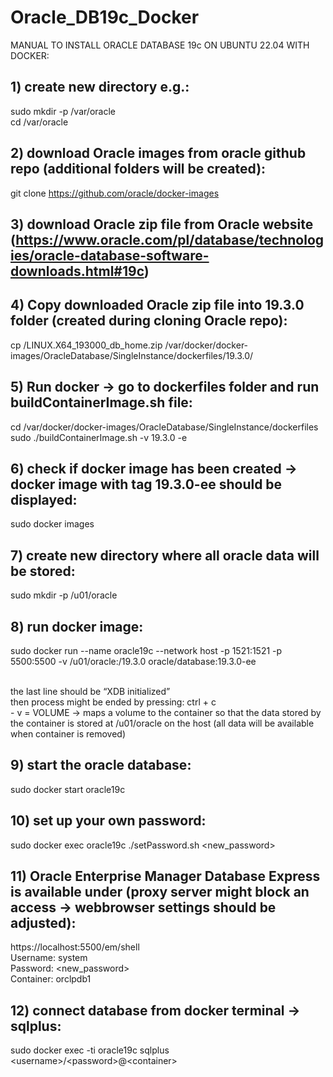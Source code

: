 # Oracle_DB19c_Docker

MANUAL TO INSTALL ORACLE DATABASE 19c ON UBUNTU 22.04 WITH DOCKER:

## 1) create new directory e.g.:
sudo mkdir -p /var/oracle
<br>
cd /var/oracle
<br>
## 2) download Oracle images from oracle github repo (additional folders will be created):

git clone https://github.com/oracle/docker-images
<br>
## 3) download Oracle zip file from Oracle website (https://www.oracle.com/pl/database/technologies/oracle-database-software-downloads.html#19c)
## 4) Copy downloaded Oracle zip file into 19.3.0 folder (created during cloning Oracle repo):
cp <path-of-download-directory>/LINUX.X64_193000_db_home.zip /var/docker/docker-images/OracleDatabase/SingleInstance/dockerfiles/19.3.0/
<br>
## 5) Run docker -> go to dockerfiles folder and run buildContainerImage.sh file:
cd /var/docker/docker-images/OracleDatabase/SingleInstance/dockerfiles
<br>
sudo ./buildContainerImage.sh -v 19.3.0 -e
<br>
## 6) check if docker image has been created -> docker image with tag 19.3.0-ee should be displayed:
sudo docker images
<br>
## 7) create new directory where all oracle data will be stored:
sudo mkdir -p /u01/oracle
<br>
## 8) run docker image:
sudo docker  run --name oracle19c --network host -p 1521:1521 -p 5500:5500 -v /u01/oracle:/19.3.0 oracle/database:19.3.0-ee

<br>
the last line should be “XDB initialized”
<br>
then process might be ended by pressing: ctrl + c
<br>
 - v = VOLUME -> maps a volume to the container so that the data stored by the container is stored at /u01/oracle on the host (all data will be available when container is removed)

## 9) start the oracle database:
sudo docker start oracle19c
<br>
## 10) set up your own password:
sudo docker exec oracle19c ./setPassword.sh \<new_password\>
<br>
## 11) Oracle Enterprise Manager Database Express is available under (proxy server might block an access -> webbrowser settings should be adjusted):
https://localhost:5500/em/shell
<br>
Username: system
<br>
Password: \<new_password\>
<br>
Container: orclpdb1
<br>
## 12) connect database from docker terminal -> sqlplus:
sudo docker exec -ti oracle19c sqlplus <username\>\/\<password\>\@\<container\>
